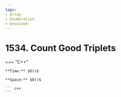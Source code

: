 ```yaml
---
tags:
- Array
- Enumeration
- Unsolved
---
```



# 1534. Count Good Triplets

=== "C++"

    **Time:** $O()$

    **Space:** $O()$

    ``` c++
    ```